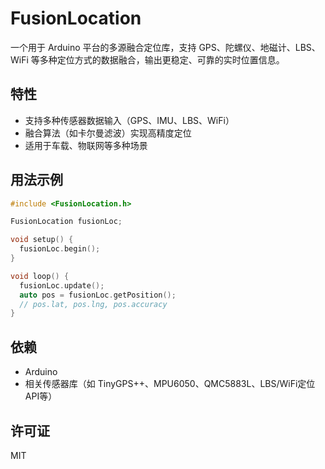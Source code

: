 # FusionLocation

一个用于 Arduino 平台的多源融合定位库，支持 GPS、陀螺仪、地磁计、LBS、WiFi 等多种定位方式的数据融合，输出更稳定、可靠的实时位置信息。

## 特性
- 支持多种传感器数据输入（GPS、IMU、LBS、WiFi）
- 融合算法（如卡尔曼滤波）实现高精度定位
- 适用于车载、物联网等多种场景

## 用法示例

```cpp
#include <FusionLocation.h>

FusionLocation fusionLoc;

void setup() {
  fusionLoc.begin();
}

void loop() {
  fusionLoc.update();
  auto pos = fusionLoc.getPosition();
  // pos.lat, pos.lng, pos.accuracy
}
```

## 依赖
- Arduino
- 相关传感器库（如 TinyGPS++、MPU6050、QMC5883L、LBS/WiFi定位API等）

## 许可证
MIT 